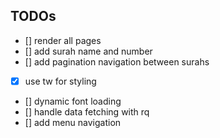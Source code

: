 ## TODOs

- [] render all pages
- [] add surah name and number
- [] add pagination navigation between surahs
- [x] use tw for styling
- [] dynamic font loading
- [] handle data fetching with rq
- [] add menu navigation
